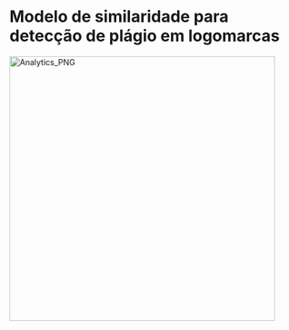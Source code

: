 # Modelo de similaridade para detecção de plágio em logomarcas

<img width="467" alt="Analytics_PNG" src="https://user-images.githubusercontent.com/48892066/151905619-52a81dbc-beee-4f33-89be-e5384e2ed92a.png">
